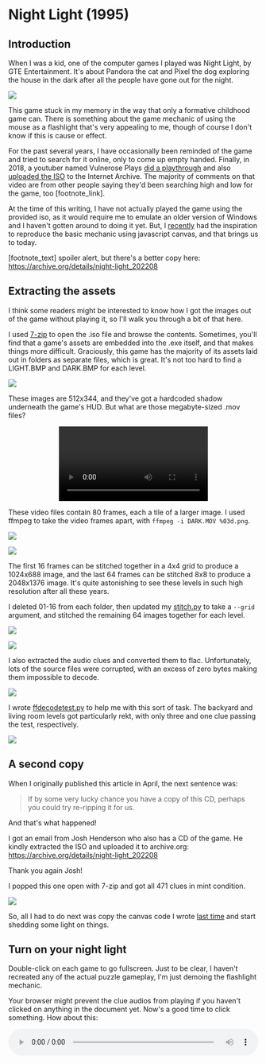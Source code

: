 Night Light (1995)
==================

## Introduction

When I was a kid, one of the computer games I played was Night Light, by GTE Entertainment. It's about Pandora the cat and Pixel the dog exploring the house in the dark after all the people have gone out for the night.

![](cover.jpg)

This game stuck in my memory in the way that only a formative childhood game can. There is something about the game mechanic of using the mouse as a flashlight that's very appealing to me, though of course I don't know if this is cause or effect.

For the past several years, I have occasionally been reminded of the game and tried to search for it online, only to come up empty handed. Finally, in 2018, a youtuber named Vulnerose Plays [did a playthrough](https://www.youtube.com/watch?v=KYDoBcFcGM8) and also [uploaded the ISO](https://archive.org/details/NightLight_201809) to the Internet Archive. The majority of comments on that video are from other people saying they'd been searching high and low for the game, too [footnote_link].

At the time of this writing, I have not actually played the game using the provided iso, as it would require me to emulate an older version of Windows and I haven't gotten around to doing it yet. But, I [recently](/writing/browser_in_the_dark) had the inspiration to reproduce the basic mechanic using javascript canvas, and that brings us to today.

[footnote_text] spoiler alert, but there's a better copy here: https://archive.org/details/night-light_202208

## Extracting the assets

I think some readers might be interested to know how I got the images out of the game without playing it, so I'll walk you through a bit of that here.

I used [7-zip](https://www.7-zip.org/) to open the .iso file and browse the contents. Sometimes, you'll find that a game's assets are embedded into the .exe itself, and that makes things more difficult. Graciously, this game has the majority of its assets laid out in folders as separate files, which is great. It's not too hard to find a LIGHT.BMP and DARK.BMP for each level.

![](7z_bmp.png)

These images are 512x344, and they've got a hardcoded shadow underneath the game's HUD. But what are those megabyte-sized .mov files?

<center><video controls src="garg_dark_tiles.mp4"/></center>

These video files contain 80 frames, each a tile of a larger image. I used ffmpeg to take the video frames apart, with `ffmpeg -i DARK.MOV %03d.png`.

![](ffmpeg_mov_to_png.png)

![](frames.png)

The first 16 frames can be stitched together in a 4x4 grid to produce a 1024x688 image, and the last 64 frames can be stitched 8x8 to produce a 2048x1376 image. It's quite astonishing to see these levels in such high resolution after all these years.

I deleted 01-16 from each folder, then updated my [stitch.py](https://github.com/voussoir/cmd/blob/master/stitch.py) to take a `--grid` argument, and stitched the remaining 64 images together for each level.

![](stitch_8x8.png)

![](all_stitching.png)

I also extracted the audio clues and converted them to flac. Unfortunately, lots of the source files were corrupted, with an excess of zero bytes making them impossible to decode.

![](hxd.png)

I wrote [ffdecodetest.py](https://github.com/voussoir/cmd/blob/master/ffdecodetest.py) to help me with this sort of task. The backyard and living room levels got particularly rekt, with only three and one clue passing the test, respectively.

![](ffdecodetest1.png)

## A second copy

When I originally published this article in April, the next sentence was:

> If by some very lucky chance you have a copy of this CD, perhaps you could try re-ripping it for us.

And that's what happened!

I got an email from Josh Henderson who also has a CD of the game. He kindly extracted the ISO and uploaded it to archive.org: https://archive.org/details/night-light_202208

Thank you again Josh!

I popped this one open with 7-zip and got all 471 clues in mint condition.

![](ffdecodetest2.png)

So, all I had to do next was copy the canvas code I wrote [last time](/writing/browser_in_the_dark) and start shedding some light on things.

## Turn on your night light

<style>
.nightlight_game
{
    width: 100%;
    margin-block-start: 1em;
    aspect-ratio: 2048/1376;
    cursor: none;
}
</style>

Double-click on each game to go fullscreen. Just to be clear, I haven't recreated any of the actual puzzle gameplay, I'm just demoing the flashlight mechanic.

Your browser might prevent the clue audios from playing if you haven't clicked on anything in the document yet. Now's a good time to click something. How about this:

<audio id="theme_audio" controls src="night_light_theme.flac" style="width: 100%"/>

<audio id="clue_audio"/>

<canvas class="nightlight_game" data-prefix="ATTC"></canvas>

<canvas class="nightlight_game" data-prefix="BATH"></canvas>

<canvas class="nightlight_game" data-prefix="BEDR"></canvas>

<canvas class="nightlight_game" data-prefix="BKYD"></canvas>

<canvas class="nightlight_game" data-prefix="GARG"></canvas>

<canvas class="nightlight_game" data-prefix="KITC"></canvas>

<canvas class="nightlight_game" data-prefix="LIVR"></canvas>

<canvas class="nightlight_game" data-prefix="NURS"></canvas>

## The missing menu files

I'm glad that the level images were easy to extract, since those were the most important parts for me. I'm also glad we recovered all of the clues. However, I really would like to get the main menu images and the staff credit portraits out as well.

![](mainmenu_screenshot.png)

I looked through all the files with 7z, expecting to find a .bmp or a tiled .mov representing the menu, and I'm simply stumped. I don't see them anywhere. The closest thing I could find was MMCHOICE.MOV, where Pixel and Pandora discuss the level options, but it's cropped in on them.

<center><video controls src="mmchoice.mp4"/></center>

The game uses this kind of video file as an overlay whenever it needs to put the talking characters in front of the game. If you look through the QTPUZZLE folder you'll find many more of these.

<center><video controls src="attc_01.mp4"/></center>

So, it's not like mmchoice.mov is damaged, or cropped accidentally. But, like the puzzles, I expect to find the loading screen, the main menu art, and the credits photos in their own files. I just don't see any more tiled movs or bitmaps. There are 18 .pic files, but those are just BACKMASK.PIC, FOREMASK.PIC, and a set of LIGHT.PIC and DARK.PIC for each of the eight levels.

Perhaps I simply missed something, or perhaps they are embedded somewhere else, though I don't know why that would be. The game's NIGHTMPC.EXE is 7.7 MB, which seems big enough to hold some secrets. I searched through the binary for BMP and MOV headers but didn't have any luck, and 7-zip doesn't open it the way it does with some executables.

My understanding is that the game is supposed to work on both Windows and Mac: many of the game resources are provided in duplicate (BMP/PIC, WAV/AIF), but as far as binaries go I only see exe. What's up with that?

If you discover anything, send me an email!

Along the way, I also found these image masks which give a hint as to how some of the click detection was done, which I think is very clever. Each of these cells has a unique RGB color -- so the programmers could make each color represent a choice for the user to click on.

<center><img src="menu_mask.png"/> <img src="credits_mask.png"/></center>

## Conclusion

If you watch Tom Scott, you may have seen his video about [Need for Speed](https://www.youtube.com/watch?v=juRkaqkDfCM "I drove my childhood favorite racing game in real life"), a sentimental visit to the real life location after which a level from the game was modeled.

> All the things that we create, whether you have a big audience or whether you're just making stuff for the folks close to you, sure, maybe those things you make will be forgotten. Or maybe those things you create will get laid down as someone's long term memory, and affect them a lot later in their life. So, make nice things. Try to give people something they'll be nostalgic about. You never know what impressions you might be making for the future.

A kind thank you to all of these people:

<audio id="credits_audio" controls src="credits.flac" style="width: 100%"/>

![](credits_screenshot.png)

Have fun!

<script>
IMAGE_WIDTH = 2048;
IMAGE_HEIGHT = 1376;
ASPECT_RATIO = IMAGE_WIDTH / IMAGE_HEIGHT;

clues = {}
clues["ATTC"] = [
"ATTC_FA01BIRD.flac", "ATTC_FA02COAT.flac", "ATTC_FA03ZMAN.flac", "ATTC_FA04BANA.flac",
"ATTC_FA05SUMO.flac", "ATTC_FA06ZAPE.flac", "ATTC_FA07TRAN.flac", "ATTC_FA08BELL.flac",
"ATTC_FA09ZFOX.flac", "ATTC_FA10BLOK.flac", "ATTC_FA11WIMP.flac", "ATTC_FA12FALL.flac",
"ATTC_FA13ROBT.flac", "ATTC_FA14FREK.flac", "ATTC_FA15CHIP.flac", "ATTC_FA16ZBUG.flac",
"ATTC_FA17MSTR.flac", "ATTC_FA18OCTO.flac", "ATTC_FA19ZBOX.flac", "ATTC_FA20CROK.flac",
"ATTC_FA21UNIC.flac", "ATTC_FA22CRRT.flac", "ATTC_FA23ZBEE.flac", "ATTC_FA24BIRD.flac",
"ATTC_FA25RBBT.flac", "ATTC_FA26SURF.flac", "ATTC_FA27ZEGG.flac", "ATTC_FA28TRTL.flac",
"ATTC_FA29DUCK.flac", "ATTC_FA30ZDOG.flac", "ATTC_FB01LGHT.flac", "ATTC_FB02STCK.flac",
"ATTC_FB03DEAD.flac", "ATTC_FB04KITE.flac", "ATTC_FB05RAQT.flac", "ATTC_FB06SQRL.flac",
"ATTC_FB07ROPE.flac", "ATTC_FB08BALL.flac", "ATTC_FB09CLUB.flac", "ATTC_FB10BOOM.flac",
"ATTC_FB11SCCR.flac", "ATTC_FB12GOLF.flac", "ATTC_FB13BATN.flac", "ATTC_FB14HMMR.flac",
"ATTC_FB15ZNUT.flac", "ATTC_FB16ZBAT.flac", "ATTC_FB18ZBAG.flac", "ATTC_FB19SQRL.flac",
"ATTC_FB20BORD.flac", "ATTC_FB21SOCK.flac", "ATTC_FB22STAR.flac", "ATTC_FB23ZHAT.flac",
"ATTC_FB24PCHR.flac"
]
clues["BATH"] = [
"BATH_AA01GOST.flac", "BATH_AA02DRGN.flac", "BATH_AA03CLAW.flac", "BATH_AA04FACE.flac",
"BATH_AA05BSNK.flac", "BATH_AA06OCTO.flac", "BATH_AA07RSNK.flac", "BATH_AA08ZRAT.flac",
"BATH_AA09SNAL.flac", "BATH_AA10SHRF.flac", "BATH_AA11BADG.flac", "BATH_AA12EELL.flac",
"BATH_AA13SHRK.flac", "BATH_AA14SWNG.flac", "BATH_AA15MSTR.flac", "BATH_AA16ELPH.flac",
"BATH_AA17WEZL.flac", "BATH_AA18BTNG.flac", "BATH_AA19EYEZ.flac", "BATH_AA20TETH.flac",
"BATH_AA21LMAN.flac", "BATH_AA22SMAN.flac", "BATH_AA23JROG.flac", "BATH_AA24GRML.flac",
"BATH_AA25FISH.flac", "BATH_AA26ZSUB.flac", "BATH_AA27TBD1.flac", "BATH_AA28FSTR.flac",
"BATH_AA29GSTR.flac", "BATH_AA30ZEYE.flac", "BATH_AB01GOST.flac", "BATH_AB01ZCAT.flac",
"BATH_AB02TBSH.flac", "BATH_AB03TREE.flac", "BATH_AB04OLET.flac", "BATH_AB05FACT.flac",
"BATH_AB06SHOT.flac", "BATH_AB07ZCAP.flac", "BATH_AB08CLNZ.flac", "BATH_AB09TBSH.flac",
"BATH_AB10SHRT.flac", "BATH_AB11TOWL.flac", "BATH_AB12PFSH.flac", "BATH_AB13TSSU.flac",
"BATH_AB14BRSH.flac", "BATH_AB15TROL.flac", "BATH_AB16SHOE.flac", "BATH_AB17BBSH.flac",
"BATH_AB18SDRP.flac", "BATH_AB19RSOP.flac", "BATH_AB20SDPD.flac", "BATH_AB21COLD.flac",
"BATH_AB22ZRAG.flac", "BATH_AB23SUDZ.flac", "BATH_AB24FLAG.flac", "BATH_AB25PAI1.flac",
"BATH_AB25PAIL.flac", "BATH_AB26BBAL.flac", "BATH_AB27SPNG.flac", "BATH_AB28DUCK.flac",
"BATH_AB29BAL1.flac", "BATH_AB29BALL.flac", "BATH_AB30KFSH.flac", "BATH_AB31SHRK.flac",
"BATH_AB32TPST.flac"
]
clues["BEDR"] = [
"BEDR_CA01JSTR.flac", "BEDR_CA02FMAN.flac", "BEDR_CA02MAN.flac", "BEDR_CA03FPOT.flac",
"BEDR_CA04WTCH.flac", "BEDR_CA05PMAN.flac", "BEDR_CA06PLNE.flac", "BEDR_CA07ZSUB.flac",
"BEDR_CA08MSTR.flac", "BEDR_CA09MSTR.flac", "BEDR_CA10MSTR.flac", "BEDR_CA11MSTR.flac",
"BEDR_CA12TRAN.flac", "BEDR_CA13HPPO.flac", "BEDR_CA14MUMY.flac", "BEDR_CA15RCKT.flac",
"BEDR_CA16DRGN.flac", "BEDR_CA17ELPH.flac", "BEDR_CA18HAND.flac", "BEDR_CA19TERY.flac",
"BEDR_CA20MSTR.flac", "BEDR_CA21ZASP.flac", "BEDR_CA22HOSE.flac", "BEDR_CA23FLWR.flac",
"BEDR_CA24TPEE.flac", "BEDR_CA25SNKE.flac", "BEDR_CB01RABT.flac", "BEDR_CB02LAMB.flac",
"BEDR_CB03TRIC.flac", "BEDR_CB04RIBN.flac", "BEDR_CB05SMCP.flac", "BEDR_CB06CLWN.flac",
"BEDR_CB07HSTK.flac", "BEDR_CB08BLDZ.flac", "BEDR_CB09ROBT.flac", "BEDR_CB10PLNE.flac",
"BEDR_CB11ZCAR.flac", "BEDR_CB12BANK.flac", "BEDR_CB13BRON.flac", "BEDR_CB14TREX.flac",
"BEDR_CB15TRUK.flac", "BEDR_CB16SOCK.flac", "BEDR_CB17VITC.flac", "BEDR_CB18CLDS.flac",
"BEDR_CB19BOOK.flac", "BEDR_CB20GLBZ.flac", "BEDR_CB21SHRT.flac", "BEDR_CB22DRWR.flac",
"BEDR_CB23BBAL.flac", "BEDR_CB24ZBAT.flac", "BEDR_CB25PLNE.flac", "BEDR_CB26ZCAP.flac",
"BEDR_CB27TBER.flac", "BEDR_CB28TCAN.flac", "BEDR_CB29HORS.flac", "BEDR_CB30FBAL.flac",
"BEDR_CB31SNKR.flac", "BEDR_CB32PILO.flac", "BEDR_CB33LADR.flac", "BEDR_CB34GMBD.flac",
"BEDR_CB35DLMP.flac", "BEDR_CB36BRSH.flac", "BEDR_CB37NKTY.flac", "BEDR_CB38SOCK.flac"
]
clues["BKYD"] = [
"BKYD_GA01DINO.flac", "BKYD_GA02DINO.flac", "BKYD_GA03DINO.flac", "BKYD_GA04DINO.flac",
"BKYD_GA05DINO.flac", "BKYD_GA06DINO.flac", "BKYD_GA07DINO.flac", "BKYD_GA08DINO.flac",
"BKYD_GA09DINO.flac", "BKYD_GA10DINO.flac", "BKYD_GA11DINO.flac", "BKYD_GA12DINO.flac",
"BKYD_GA13DINO.flac", "BKYD_GA14CRAK.flac", "BKYD_GA15EGGS.flac", "BKYD_GA16DUDE.flac",
"BKYD_GB01SQRL.flac", "BKYD_GB02TIRE.flac", "BKYD_GB03SCCR.flac", "BKYD_GB05BALL.flac",
"BKYD_GB06SAIL.flac", "BKYD_GB07FOAT.flac", "BKYD_GB08DUCK.flac", "BKYD_GB09BBAL.flac",
"BKYD_GB10GOFR.flac", "BKYD_GB10MASK.flac", "BKYD_GB11TRTL.flac", "BKYD_GB12FINN.flac",
"BKYD_GB13BIGW.flac", "BKYD_GB14ZCAP.flac", "BKYD_GB15FBAL.flac", "BKYD_GB16STCK.flac",
"BKYD_GB17APPL.flac", "BKYD_GB18BALL.flac", "BKYD_GB20SHVL.flac", "BKYD_GB21FLAG.flac",
"BKYD_GB22HOSE.flac", "BKYD_GB23ZHOW.flac", "BKYD_GB24RAKE.flac", "BKYD_GB25TRWL.flac"
]
clues["GARG"] = [
"GARG_EA01EYEZ.flac", "GARG_EA03BRD2.flac", "GARG_EA04GRFF.flac", "GARG_EA05FISH.flac",
"GARG_EA06JAIL.flac", "GARG_EA07DRVR.flac", "GARG_EA08KROO.flac", "GARG_EA09MUMY.flac",
"GARG_EA10MSTR.flac", "GARG_EA11ROBT.flac", "GARG_EA12BRED.flac", "GARG_EA13ZJAR.flac",
"GARG_EA14FFLY.flac", "GARG_EA15SNKE.flac", "GARG_EA16CPLR.flac", "GARG_EA17ZBAT.flac",
"GARG_EA18BRNG.flac", "GARG_EA19ELPH.flac", "GARG_EA20MSTR.flac", "GARG_EA21DUDE.flac",
"GARG_EA22ZCAR.flac", "GARG_EA23APPL.flac", "GARG_EA24SNKE.flac", "GARG_EA25MSTR.flac",
"GARG_EA26CNON.flac", "GARG_EA27ZEYE.flac", "GARG_EA28DNUT.flac", "GARG_EA29CLWN.flac",
"GARG_EA30HSTK.flac", "GARG_EA31LIPS.flac", "GARG_EB01BTTL.flac", "GARG_EB02NOTE.flac",
"GARG_EB03ZSAW.flac", "GARG_EB04ZSAW.flac", "GARG_EB05HMMR.flac", "GARG_EB07SDRV.flac",
"GARG_EB08CHSL.flac", "GARG_EB09SCSR.flac", "GARG_EB10WRCH.flac", "GARG_EB11SCKT.flac",
"GARG_EB12DRVR.flac", "GARG_EB13VENT.flac", "GARG_EB14SOAP.flac", "GARG_EB15KNOB.flac",
"GARG_EB16BSKT.flac", "GARG_EB17BALL.flac", "GARG_EB18BEAR.flac", "GARG_EB19GRSE.flac",
"GARG_EB20BBAT.flac", "GARG_EB21BBAL.flac", "GARG_EB22TIRE.flac", "GARG_EB23MOUS.flac",
"GARG_EB24ZHAT.flac", "GARG_EB25SEAT.flac", "GARG_EB26RLLR.flac", "GARG_EB27PCAN.flac",
"GARG_EB28BRSH.flac", "GARG_EB29BUCT.flac"
]
clues["KITC"] = [
"KITC_BA01EYEZ.flac", "KITC_BA02EYEZ.flac", "KITC_BA03OWLI.flac", "KITC_BA04MSTR.flac",
"KITC_BA05EYEZ.flac", "KITC_BA06FORT.flac", "KITC_BA07MSTR.flac", "KITC_BA08OCTO.flac",
"KITC_BA09DILE.flac", "KITC_BA09DILO.flac", "KITC_BA10SNKE.flac", "KITC_BA11MAN1.flac",
"KITC_BA12MAN2.flac", "KITC_BA13MAN3.flac", "KITC_BA14PRNA.flac", "KITC_BA15SNKE.flac",
"KITC_BA16BFLY.flac", "KITC_BA17SCER.flac", "KITC_BA17SCSR.flac", "KITC_BA18ZHAT.flac",
"KITC_BA19FRTH.flac", "KITC_BA20ANT1.flac", "KITC_BA21MSTR.flac", "KITC_BA22ANTZ.flac",
"KITC_BA23ZPAW.flac", "KITC_BA24NITE.flac", "KITC_BA25HARY.flac", "KITC_BA26SPDR.flac",
"KITC_BA27SHRK.flac", "KITC_BB01BBAL.flac", "KITC_BB02GRPZ.flac", "KITC_BB03RBBT.flac",
"KITC_BB04ZBAT.flac", "KITC_BB05CHOW.flac", "KITC_BB06FDG1.flac", "KITC_BB07FDG2.flac",
"KITC_BB08FDG3.flac", "KITC_BB09FDG4.flac", "KITC_BB10FDG5.flac", "KITC_BB11ZCUP.flac",
"KITC_BB12OUCH.flac", "KITC_BB13BITE.flac", "KITC_BB14NOTE.flac", "KITC_BB15FORK.flac",
"KITC_BB16GLOV.flac", "KITC_BB17P.flac", "KITC_BB17TSTR.flac", "KITC_BB18APPL.flac",
"KITC_BB19PEPR.flac", "KITC_BB20SALT.flac", "KITC_BB21PBTR.flac", "KITC_BB22WATR.flac",
"KITC_BB23TSSL.flac", "KITC_BB24SPTL.flac", "KITC_BB25DUCK.flac", "KITC_BB26TULP.flac",
"KITC_BB27ZOWL.flac", "KITC_BB28RATL.flac", "KITC_BB29BNAS.flac", "KITC_BB30ZRAG.flac"
]
clues["LIVR"] = [
"LIVR_DA01NARK.flac", "LIVR_DA02LAMP.flac", "LIVR_DA02SQRL.flac", "LIVR_DA03LAMB.flac",
"LIVR_DA04FISH.flac", "LIVR_DA04PRNA.flac", "LIVR_DA05BEAR.flac", "LIVR_DA06PRQU.flac",
"LIVR_DA06TBA2.flac", "LIVR_DA07DRUM.flac", "LIVR_DA07TBA3.flac", "LIVR_DA08TELE.flac",
"LIVR_DA08TRT1.flac", "LIVR_DA08TRTL.flac", "LIVR_DA09MOUS.flac", "LIVR_DA10PICT.flac",
"LIVR_DA10PNGN.flac", "LIVR_DA11MUSH.flac", "LIVR_DA12YARN.flac", "LIVR_DA12ZUFO.flac",
"LIVR_DA13BRED.flac", "LIVR_DA14COON.flac", "LIVR_DA14PCCN.flac", "LIVR_DA15MUSH.flac",
"LIVR_DA16BTIE.flac", "LIVR_DA16QULT.flac", "LIVR_DA17SEAL.flac", "LIVR_DA18BONE.flac",
"LIVR_DA18DEER.flac", "LIVR_DA19RCKT.flac", "LIVR_DA20BOOK.flac", "LIVR_DA20DRGN.flac",
"LIVR_DA21FACE.flac", "LIVR_DA22GLAS.flac", "LIVR_DA22ZFOX.flac", "LIVR_DA23SQRL.flac",
"LIVR_DA24FACE.flac", "LIVR_DA25CBAR.flac", "LIVR_DA26TANR.flac", "LIVR_DA27TRAN.flac",
"LIVR_DA28FRRY.flac", "LIVR_DA28MAGZ.flac", "LIVR_DA30BALL.flac", "LIVR_DA32ZRED.flac",
"LIVR_DA34COKI.flac", "LIVR_DB01HOME.flac", "LIVR_DB02LAMP.flac", "LIVR_DB03PICT.flac",
"LIVR_DB04FISH.flac", "LIVR_DB05TBA1.flac", "LIVR_DB06TBA2.flac", "LIVR_DB07TBA3.flac",
"LIVR_DB08TELE.flac", "LIVR_DB09ZVCR.flac", "LIVR_DB10PICT.flac", "LIVR_DB11BEAR.flac",
"LIVR_DB12YARN.flac", "LIVR_DB13FONE.flac", "LIVR_DB14PCCN.flac", "LIVR_DB15JCKT.flac",
"LIVR_DB16QULT.flac", "LIVR_DB17SODA.flac", "LIVR_DB18BONE.flac", "LIVR_DB19SHOZ.flac",
"LIVR_DB20BOOK.flac", "LIVR_DB21SHOE.flac", "LIVR_DB22GLAS.flac", "LIVR_DB23DOLL.flac",
"LIVR_DB25REMT.flac", "LIVR_DB27BLUE.flac", "LIVR_DB28MAGZ.flac", "LIVR_DB29BOOK.flac",
"LIVR_DB30BALL.flac", "LIVR_DB31GAME.flac", "LIVR_DB32ZRED.flac", "LIVR_DB33GLAS.flac",
"LIVR_DB34COKI.flac"
]
clues["NURS"] = [
"NURS_HA01CTHZ.flac", "NURS_HA02JELY.flac", "NURS_HA03VLAG.flac", "NURS_HA04LAVA.flac",
"NURS_HA05CHCK.flac", "NURS_HA06STAR.flac", "NURS_HA07FACE.flac", "NURS_HA08BABE.flac",
"NURS_HA09FROG.flac", "NURS_HA10BIRD.flac", "NURS_HA11HRSE.flac", "NURS_HA12CHST.flac",
"NURS_HA13TREE.flac", "NURS_HA14JWEL.flac", "NURS_HA15CHMP.flac", "NURS_HA16TRIO.flac",
"NURS_HA17WOLF.flac", "NURS_HA18BOKZ.flac", "NURS_HA19SKLZ.flac", "NURS_HA20CROK.flac",
"NURS_HA21EEGG.flac", "NURS_HA22LION.flac", "NURS_HA23ELPH.flac", "NURS_HA24THNG.flac",
"NURS_HA25ZBUG.flac", "NURS_HA27FLWR.flac", "NURS_HA28FROG.flac", "NURS_HA29SWRD.flac",
"NURS_HA30CUPL.flac", "NURS_HA31ZSUB.flac", "NURS_HA32ZBRA.flac", "NURS_HB01LAMP.flac",
"NURS_HB02PICT.flac", "NURS_HB04ZCAT.flac", "NURS_HB05PICT.flac", "NURS_HB06DUCK.flac",
"NURS_HB07BUNY.flac", "NURS_HB08BUNY.flac", "NURS_HB10ZCOW.flac", "NURS_HB11MOON.flac",
"NURS_HB12QULT.flac", "NURS_HB13LAMB.flac", "NURS_HB14SHEZ.flac", "NURS_HB15BEAR.flac",
"NURS_HB16BUNY.flac", "NURS_HB17ZFOX.flac", "NURS_HB18PASS.flac", "NURS_HB19SOCK.flac",
"NURS_HB20BALL.flac", "NURS_HB21CRRT.flac", "NURS_HB22ZBRA.flac", "NURS_HB23BTTL.flac",
"NURS_HB24BBAL.flac", "NURS_HB25CLCK.flac"
]
const theme_audio = document.getElementById("theme_audio");
const clue_audio = document.getElementById("clue_audio");
const credits_audio = document.getElementById("credits_audio");
let active_prefix;

let clue_timeout;

function clue_loop()
{
    let delay;
    const do_play = (
        active_prefix &&
        document.hasFocus() &&
        theme_audio.paused &&
        clue_audio.paused &&
        credits_audio.paused &&
        clues[active_prefix].length > 0
    );
    if (do_play)
    {
        const options = clues[active_prefix];
        const index = Math.floor(Math.random() * options.length);
        const clue = options.splice(index, 1)[0];
        clue_audio.src = "clues/" + clue;
        delay = (Math.random() * 10000) + 7000;
        clue_audio.play();
    }
    else
    {
        delay = 2000;
    }
    clue_timeout = setTimeout(clue_loop, delay);
}

function draw_game(game, light_x, light_y)
{
    const ctx = game.getContext("2d");
    ctx.clearRect(0, 0, game.width, game.height);

    const region = new Path2D();
    // // A little padding off screen helps reduce slivers of light.
    // region.rect(-10, -10, game.width+20, game.height+20);
    // ctx.fill(region);

    let draw_width;
    let draw_height;
    const game_aspect = game.width / game.height;
    if (game_aspect > ASPECT_RATIO)
    {
        draw_height = game.height;
        draw_width = ASPECT_RATIO * draw_height;
    }
    else
    {
        draw_width = game.width;
        draw_height = draw_width / ASPECT_RATIO;
    }

    const offset_left = (game.width - draw_width) / 2;
    const offset_top = (game.height - draw_height) / 2;

    if (light_x === null || light_y === null)
    {
        ctx.globalCompositeOperation = "source-over";
        ctx.drawImage(game.image_dark, offset_left, offset_top, draw_width, draw_height);
    }
    else
    {
        ctx.globalCompositeOperation = "source-over";
        ctx.beginPath();
        const light_radius = draw_height / 6;
        ctx.ellipse(light_x, light_y, light_radius, light_radius, Math.PI / 4, 0, 2 * Math.PI);
        ctx.closePath();
        ctx.fill();

        ctx.globalCompositeOperation = "source-in";
        ctx.drawImage(game.image_light, offset_left, offset_top, draw_width, draw_height);

        ctx.globalCompositeOperation = "destination-over";
        ctx.drawImage(game.image_dark, offset_left, offset_top, draw_width, draw_height);
    }
}

function nightlight_dblclick(event)
{
    const game = event.target.closest(".nightlight_game");
    if (document.fullscreenElement === null)
    {
        game.requestFullscreen();
    }
    else
    {
        document.exitFullscreen();
    }
    event.preventDefault();
    event.stopPropagation();
    document.getSelection().removeAllRanges();
    return false;
}

function nightlight_mouseenter(event)
{
    const game = event.target.closest(".nightlight_game");
    active_prefix = game.dataset.prefix;
    clearTimeout(clue_timeout);
    clue_timeout = setTimeout(clue_loop, 3000);
}

function nightlight_mouseleave(event)
{
    active_prefix = null;
    const game = event.target.closest(".nightlight_game");
    showdark(game);
    clearTimeout(clue_timeout);
}

function nightlight_mousemove(event)
{
    const game = event.target.closest(".nightlight_game");
    if (! (game.image_dark.complete && game.image_light.complete))
    {
        return;
    }
    draw_game(game, event.offsetX, event.offsetY);
}

function resize_nightlights(event)
{
    for (const game of document.getElementsByClassName("nightlight_game"))
    {
        game.width = game.offsetWidth;
        game.height = game.offsetHeight;
        showdark(game);
    }
}

function showdark(game)
{
    if (! game.image_dark.complete)
    {
        setTimeout(() => {showdark(game);}, 100);
    }
    draw_game(game, null, null)
}

function on_pageload()
{
    for (const game of document.getElementsByClassName("nightlight_game"))
    {
        game.image_dark = new Image();
        game.image_dark.src = game.dataset.prefix + "_DARK.png";
        game.image_light = new Image();
        game.image_light.src = game.dataset.prefix + "_LIGHT.png";

        game.addEventListener("dblclick", nightlight_dblclick);
        game.addEventListener("mouseenter", nightlight_mouseenter);
        game.addEventListener("mouseleave", nightlight_mouseleave);
        game.addEventListener("mousemove", nightlight_mousemove);
    }
    window.addEventListener("resize", resize_nightlights);

    resize_nightlights();
}
document.addEventListener("DOMContentLoaded", on_pageload);
</script>
